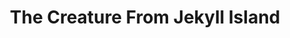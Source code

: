 ---
layout: books
title: The Creature From Jekyll Island
subtitle: 
essential: 
categories: ['banking']
authors: ['G. Edward Griffin']
authors_twitter: ['']
excerpt: .
resource_url: 
amazon_url: https://www.amazon.com/dp/0912986212
---